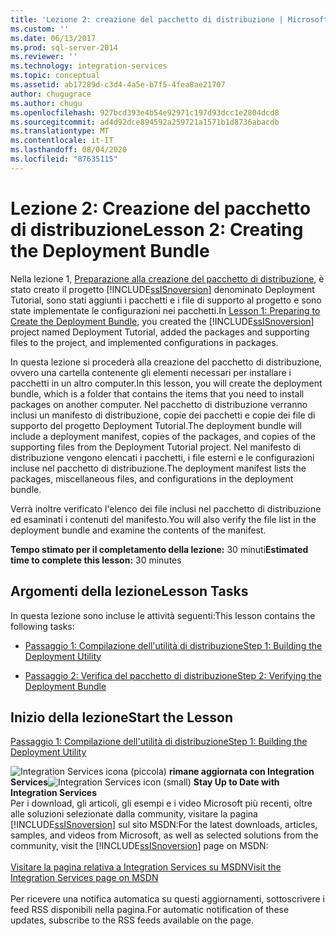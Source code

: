 ```yaml
---
title: 'Lezione 2: creazione del pacchetto di distribuzione | Microsoft Docs'
ms.custom: ''
ms.date: 06/13/2017
ms.prod: sql-server-2014
ms.reviewer: ''
ms.technology: integration-services
ms.topic: conceptual
ms.assetid: ab17289d-c3d4-4a5e-b7f5-4fea8ae21707
author: chugugrace
ms.author: chugu
ms.openlocfilehash: 927bcd393e4b54e92971c197d93dcc1e2804dcd8
ms.sourcegitcommit: ad4d92dce894592a259721a1571b1d8736abacdb
ms.translationtype: MT
ms.contentlocale: it-IT
ms.lasthandoff: 08/04/2020
ms.locfileid: "87635115"
---
```

# <a name="lesson-2-creating-the-deployment-bundle"></a><span data-ttu-id="bd134-102">Lezione 2: Creazione del pacchetto di distribuzione</span><span class="sxs-lookup"><span data-stu-id="bd134-102">Lesson 2: Creating the Deployment Bundle</span></span>
  <span data-ttu-id="bd134-103">Nella lezione 1, [Preparazione alla creazione del pacchetto di distribuzione](../integration-services/lesson-1-preparing-to-create-the-deployment-bundle.md), è stato creato il progetto [!INCLUDE[ssISnoversion](../includes/ssisnoversion-md.md)] denominato Deployment Tutorial, sono stati aggiunti i pacchetti e i file di supporto al progetto e sono state implementate le configurazioni nei pacchetti.</span><span class="sxs-lookup"><span data-stu-id="bd134-103">In [Lesson 1: Preparing to Create the Deployment Bundle](../integration-services/lesson-1-preparing-to-create-the-deployment-bundle.md), you created the [!INCLUDE[ssISnoversion](../includes/ssisnoversion-md.md)] project named Deployment Tutorial, added the packages and supporting files to the project, and implemented configurations in packages.</span></span>  
  
 <span data-ttu-id="bd134-104">In questa lezione si procederà alla creazione del pacchetto di distribuzione, ovvero una cartella contenente gli elementi necessari per installare i pacchetti in un altro computer.</span><span class="sxs-lookup"><span data-stu-id="bd134-104">In this lesson, you will create the deployment bundle, which is a folder that contains the items that you need to install packages on another computer.</span></span> <span data-ttu-id="bd134-105">Nel pacchetto di distribuzione verranno inclusi un manifesto di distribuzione, copie dei pacchetti e copie dei file di supporto del progetto Deployment Tutorial.</span><span class="sxs-lookup"><span data-stu-id="bd134-105">The deployment bundle will include a deployment manifest, copies of the packages, and copies of the supporting files from the Deployment Tutorial project.</span></span> <span data-ttu-id="bd134-106">Nel manifesto di distribuzione vengono elencati i pacchetti, i file esterni e le configurazioni incluse nel pacchetto di distribuzione.</span><span class="sxs-lookup"><span data-stu-id="bd134-106">The deployment manifest lists the packages, miscellaneous files, and configurations in the deployment bundle.</span></span>  
  
 <span data-ttu-id="bd134-107">Verrà inoltre verificato l'elenco dei file inclusi nel pacchetto di distribuzione ed esaminati i contenuti del manifesto.</span><span class="sxs-lookup"><span data-stu-id="bd134-107">You will also verify the file list in the deployment bundle and examine the contents of the manifest.</span></span>  
  
 <span data-ttu-id="bd134-108">**Tempo stimato per il completamento della lezione:** 30 minuti</span><span class="sxs-lookup"><span data-stu-id="bd134-108">**Estimated time to complete this lesson:** 30 minutes</span></span>  
  
## <a name="lesson-tasks"></a><span data-ttu-id="bd134-109">Argomenti della lezione</span><span class="sxs-lookup"><span data-stu-id="bd134-109">Lesson Tasks</span></span>  
 <span data-ttu-id="bd134-110">In questa lezione sono incluse le attività seguenti:</span><span class="sxs-lookup"><span data-stu-id="bd134-110">This lesson contains the following tasks:</span></span>  
  
-   [<span data-ttu-id="bd134-111">Passaggio 1: Compilazione dell'utilità di distribuzione</span><span class="sxs-lookup"><span data-stu-id="bd134-111">Step 1: Building the Deployment Utility</span></span>](../integration-services/lesson-2-1-building-the-deployment-utility.md)  
  
-   [<span data-ttu-id="bd134-112">Passaggio 2: Verifica del pacchetto di distribuzione</span><span class="sxs-lookup"><span data-stu-id="bd134-112">Step 2: Verifying the Deployment Bundle</span></span>](../integration-services/lesson-2-2-verifying-the-deployment-bundle.md)  
  
## <a name="start-the-lesson"></a><span data-ttu-id="bd134-113">Inizio della lezione</span><span class="sxs-lookup"><span data-stu-id="bd134-113">Start the Lesson</span></span>  
 [<span data-ttu-id="bd134-114">Passaggio 1: Compilazione dell'utilità di distribuzione</span><span class="sxs-lookup"><span data-stu-id="bd134-114">Step 1: Building the Deployment Utility</span></span>](../integration-services/lesson-2-1-building-the-deployment-utility.md)  
  
<span data-ttu-id="bd134-115">![Integration Services icona (piccola)](media/dts-16.gif "Icona di Integration Services (piccola)")  **rimane aggiornata con Integration Services**</span><span class="sxs-lookup"><span data-stu-id="bd134-115">![Integration Services icon (small)](media/dts-16.gif "Integration Services icon (small)")  **Stay Up to Date with Integration Services**</span></span><br /> <span data-ttu-id="bd134-116">Per i download, gli articoli, gli esempi e i video Microsoft più recenti, oltre alle soluzioni selezionate dalla community, visitare la pagina [!INCLUDE[ssISnoversion](../includes/ssisnoversion-md.md)] sul sito MSDN:</span><span class="sxs-lookup"><span data-stu-id="bd134-116">For the latest downloads, articles, samples, and videos from Microsoft, as well as selected solutions from the community, visit the [!INCLUDE[ssISnoversion](../includes/ssisnoversion-md.md)] page on MSDN:</span></span><br /><br /> [<span data-ttu-id="bd134-117">Visitare la pagina relativa a Integration Services su MSDN</span><span class="sxs-lookup"><span data-stu-id="bd134-117">Visit the Integration Services page on MSDN</span></span>](https://go.microsoft.com/fwlink/?LinkId=136655)<br /><br /> <span data-ttu-id="bd134-118">Per ricevere una notifica automatica su questi aggiornamenti, sottoscrivere i feed RSS disponibili nella pagina.</span><span class="sxs-lookup"><span data-stu-id="bd134-118">For automatic notification of these updates, subscribe to the RSS feeds available on the page.</span></span>  
  
  
